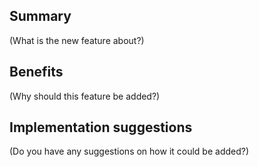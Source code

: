 ## Summary

(What is the new feature about?)

## Benefits

(Why should this feature be added?)

## Implementation suggestions

(Do you have any suggestions on how it could be added?)